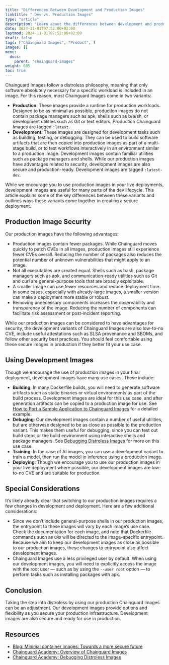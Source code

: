 ```yaml
---
title: "Differences Between Development and Production Images"
linktitle: " Dev vs. Production Images"
type: "article"
description: "Learn about the differences between development and production Chainguard Images"
date: 2024-11-01T07:52:00+02:00
lastmod: 2024-11-01T07:52:00+02:00
draft: false
tags: ["Chainguard Images", "Product", ]
images: []
menu:
  docs:
    parent: "chainguard-images"
weight: 605
toc: true
---
```


Chainguard Images follow a distroless philosophy, meaning that only software absolutely necessary for a specific workload is included in an image. For this reason, most Chainguard Images come in two variants:

- **Production**: These images provide a runtime for production workloads. Designed to be as minimal as possible, production images do not contain package managers such as apk, shells such as b/a/sh, or development utilities such as Git or text editors. Production Chainguard Images are tagged `:latest`.
- **Development**: These images are designed for development tasks such as building, testing, or debugging. They can be used to build software artifacts that are then copied into production images as part of a multi-stage build, or to test workflows interactively in an environment similar to a production image. Development images contain familiar utilities such as package managers and shells. While our production images have advantages related to security, development images are also secure and production-ready. Development images are tagged `:latest-dev`.

While we encourage you to use production images in your live deployments, development images are useful for many parts of the dev lifecycle. This article explains some of the key differences between these variants and outlines ways these variants come together in creating a secure deployment.

## Production Image Security

Our production images have the following advantages:

- Production images contain fewer packages. While Chainguard moves quickly to patch CVEs in all images, production images still experience fewer CVEs overall. Reducing the number of packages also reduces the potential number of unknown vulnerabilities that might apply to an image.
- Not all executables are created equal. Shells such as bash, package managers such as apk, and communication-ready utilities such as Git and curl are general-purpose tools that are broadly exploitable.
- A smaller image can use fewer resources and reduce deployment time. In some cases, especially with already-large images, a smaller version can make a deployment more stable or robust.
- Removing unnecessary components increases the observability and transparency of the image. Reducing the number of components can facilitate risk assessment or post-incident reporting.

While our production images can be considered to have advantages for security, the development variants of Chainguard Images are also low-to-no CVE, include useful attestations such as SLSA provenance and SBOMs, and follow other security best practices. You should feel comfortable using these secure images in production if they better fit your use case.

## Using Development Images

Though we encourage the use of production images in your final deployment, development images have many use cases. These include:

- **Building**: In many Dockerfile builds, you will need to generate software artifacts such as static binaries or virtual environments as part of the build process. Development images are ideal for this use case, and after generation artifacts can be copied to a production image for use. See [How to Port a Sample Application to Chainguard Images](/chainguard/migration/porting-apps-to-chainguard/) for a detailed example.
- **Debuging**: Our development images contain a number of useful utilities, but are otherwise designed to be as close as possible to the production variant. This makes them useful for debugging, since you can test out build steps or the build environment using interactive shells and package managers. See [Debugging Distroless Images](/chainguard/chainguard-images/debugging-distroless-images/) for more on this use case.
- **Training**: In the case of AI images, you can use a development variant to train a model, then run the model in inference using a production image.
- **Deploying**: Though we encourage you to use our production images in your live deployment where possible, our development images are low-to-no CVE and are suitable for production.

## Special Considerations

It’s likely already clear that switching to our production images requires a few changes in development and deployment. Here are a few additional considerations:

* Since we don’t include general-purpose shells in our production images, the entrypoint to these images will vary by each image’s use case. Check the documentation for each image, and note that Dockerfile commands such as `CMD` will be directed to the image-specific entrypoint. Because we aim to keep our development images as close as possible to our production images, these changes to entrypoint also affect development images.
* Chainguard Images use a less privileged user by default. When using our development images, you will need to explicitly access the image with the root user — such as by using the `--user root` option — to perform tasks such as installing packages with apk.

## Conclusion

Taking the step into distroless by using our production Chainguard Images can be an adjustment. Our development images provide options and flexibility as you secure your production infrastructure. Development images are also secure and ready for use in production.

## Resources

* [Blog: Minimal container images: Towards a more secure future](https://www.chainguard.dev/unchained/minimal-container-images-towards-a-more-secure-future)
* [Chainguard Academy: Overview of Chainguard Images](/chainguard/chainguard-images/overview#why-distroless)
* [Chainguard Academy: Debugging Distroless Images](/chainguard/chainguard-images/debugging-distroless-images/)

